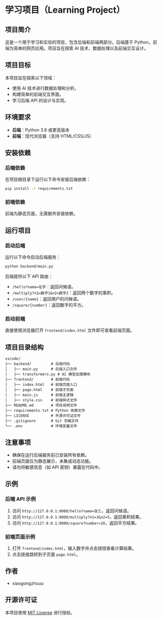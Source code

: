 # 学习项目（Learning Project）

## 项目简介

这是一个用于学习和实验的项目，包含后端和前端两部分。后端基于 Python，前端为简单的网页应用。项目旨在探索 AI 技术、数据处理以及前端交互设计。

## 项目目标

本项目旨在探索以下领域：

- 使用 AI 技术进行数据处理和分析。
- 构建简单的前端交互界面。
- 学习后端 API 的设计与实现。

## 环境要求

- **后端**：Python 3.8 或更高版本
- **前端**：现代浏览器（支持 HTML/CSS/JS）

## 安装依赖

### 后端依赖

在项目根目录下运行以下命令安装后端依赖：

```bash
pip install -r requirements.txt
```

### 前端依赖

前端为静态页面，无需额外安装依赖。

## 运行项目

### 启动后端

运行以下命令启动后端服务：

```bash
python backend/main.py
```

后端提供以下 API 路由：

- `/hello?name=名字`：返回问候语。
- `/multiply?n1=数字1&n2=数字2`：返回两个数字的乘积。
- `/user/{name}`：返回用户的问候语。
- `/square/{number}`：返回数字的平方。

### 启动前端

直接使用浏览器打开 `frontend/index.html` 文件即可查看前端页面。

## 项目目录结构

```
vscode/
├── backend/         # 后端代码
│   ├── main.py      # 后端入口文件
│   ├── transformers.py # AI 模型处理模块
├── frontend/        # 前端代码
│   ├── index.html   # 前端页面入口
│   ├── page.html    # 前端子页面
│   ├── main.js      # 前端主逻辑
│   ├── style.css    # 前端样式文件
├── README.md        # 项目说明文件
├── requirements.txt # Python 依赖文件
├── LICENSE          # 开源许可证文件
├── .gitignore       # Git 忽略文件
└── .env             # 环境变量文件
```

## 注意事项

- 确保在运行后端服务前已安装所有依赖。
- 前端页面仅为静态展示，未集成动态功能。
- 请勿将敏感信息（如 API 密钥）暴露在代码中。

## 示例

### 后端 API 示例

1. 访问 `http://127.0.0.1:8000/hello?name=张三`，返回问候语。
2. 访问 `http://127.0.0.1:8000/multiply?n1=3&n2=5`，返回乘积结果。
3. 访问 `http://127.0.0.1:8000/square?number=10`，返回平方结果。

### 前端页面示例

1. 打开 `frontend/index.html`，输入数字并点击按钮查看计算结果。
2. 点击链接跳转到子页面 `page.html`。

## 作者

- xiaogongzhuuu

## 开源许可证

本项目使用 [MIT License](LICENSE) 进行授权。
